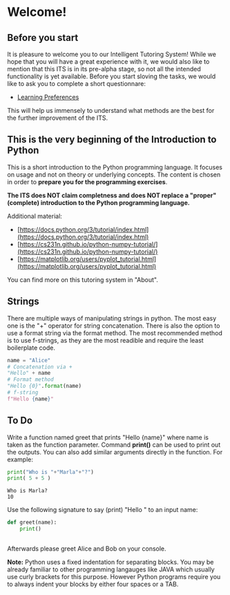 # Welcome!

## Before you start

It is pleasure to welcome you to our Intelligent Tutoring System! While we hope that you will have a great experience with it, we would also like to mention that 
this ITS is in its pre-alpha stage, so not all the intended functionality is yet available. 
Before you start sloving the tasks, we would like to ask you to complete a short questionnare: 

- [Learning Preferences ](https://utfragen.uni-bielefeld.de/index.php/594985?lang=en) 

This will help us immensely to understand what methods are the best for the further improvement of the ITS. 

## This is the very beginning of the Introduction to Python

This is a short introduction to the Python programming language. It focuses on usage and not on theory or underlying concepts. The content is chosen in order to **prepare you for the programming exercises**.

**The ITS does NOT claim completness and does NOT replace a "proper" (complete) introduction to the Python programming language.**

Additional material:
- [https://docs.python.org/3/tutorial/index.html](https://docs.python.org/3/tutorial/index.html)
- [https://cs231n.github.io/python-numpy-tutorial/](https://cs231n.github.io/python-numpy-tutorial/)
- [https://matplotlib.org/users/pyplot_tutorial.html](https://matplotlib.org/users/pyplot_tutorial.html)

You can find more on this tutoring system in "About". 

## Strings

There are multiple ways of manipulating strings in python. The most easy one is the "+" operator for string concatenation. There is also the option to use a format string via the format method. The most recommended method is to use f-strings, as they are the most readible and require the least boilerplate code. 

```python
name = "Alice"
# Concatenation via +
"Hello" + name
# Format method
"Hello {0}".format(name)
# f-string
f"Hello {name}"
```

## To Do
Write a function named greet that prints "Hello {name}" where name is taken as the function parameter. 
Command **print()** can be used to print out the outputs. You can also add similar arguments directly in the function.
For example: 
```python
print("Who is "+"Marla"+"?")
print( 5 + 5 )
```
```
Who is Marla?
10
```
Use the following signature to say (print) "Hello " to an input name:

```python
def greet(name):
    print()
 
```
Afterwards please greet Alice and Bob on your console.

**Note:** Python uses a fixed indentation for separating blocks. You may be already familiar to other programming langauges like JAVA which usually use curly brackets for this purpose. However Python programs require you to always indent your blocks by either four spaces or a TAB.